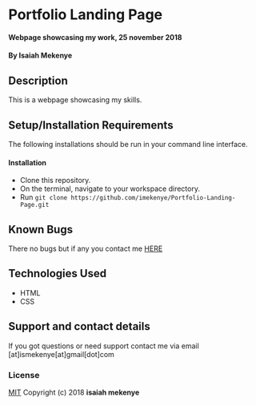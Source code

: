 # Portfolio Landing Page
#### Webpage showcasing my work, 25 november 2018
#### By **Isaiah Mekenye**
## Description
This is a webpage showcasing my skills.
## Setup/Installation Requirements
The following installations should be run in your command line interface.
#### Installation
* Clone this repository.
* On the terminal, navigate to your workspace directory.
* Run
``` git clone https://github.com/imekenye/Portfolio-Landing-Page.git ```
## Known Bugs
There no bugs but if any you contact me <a href="https://github.com/imekenye/Portfolio-Landing-Page/issues/new">HERE</a>
## Technologies Used
* HTML
* CSS
## Support and contact details
If you got questions or need support contact me via email [at]ismekenye[at]gmail[dot]com
### License
<a href="https://github.com/imekenye/Portfolio-Landing-Page/blob/master/LICENSE">MIT</a> Copyright (c) 2018 **isaiah mekenye**
